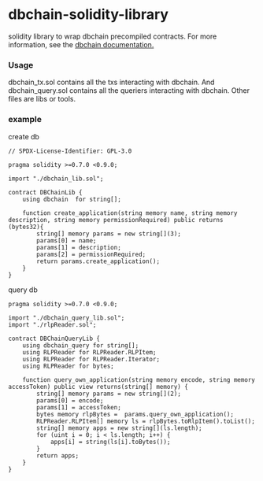 # dbchain-solidity-library
solidity library to wrap dbchain precompiled contracts.  For more information, see the [dbchain documentation.](https://doc.dbchain.cloud/)

### Usage

dbchain_tx.sol contains all the txs interacting with dbchain.  And dbchain_query.sol contains all the queriers interacting with dbchain.  Other files are libs or tools.

### example

create db

```solidity
// SPDX-License-Identifier: GPL-3.0

pragma solidity >=0.7.0 <0.9.0;

import "./dbchain_lib.sol";

contract DBChainLib {
    using dbchain  for string[];

    function create_application(string memory name, string memory description, string memory permissionRequired) public returns (bytes32){
        string[] memory params = new string[](3);
        params[0] = name;
        params[1] = description;
        params[2] = permissionRequired;
        return params.create_application();
    }
}
```



query db

```solidity
pragma solidity >=0.7.0 <0.9.0;

import "./dbchain_query_lib.sol";
import "./rlpReader.sol";

contract DBChainQueryLib {
    using dbchain_query for string[];
    using RLPReader for RLPReader.RLPItem;
    using RLPReader for RLPReader.Iterator;
    using RLPReader for bytes;

    function query_own_application(string memory encode, string memory accessToken) public view returns(string[] memory) {
        string[] memory params = new string[](2);
        params[0] = encode;
        params[1] = accessToken;
        bytes memory rlpBytes =  params.query_own_application();
        RLPReader.RLPItem[] memory ls = rlpBytes.toRlpItem().toList();
        string[] memory apps = new string[](ls.length);
        for (uint i = 0; i < ls.length; i++) {
            apps[i] = string(ls[i].toBytes());
        }
        return apps;
    }
}
```

